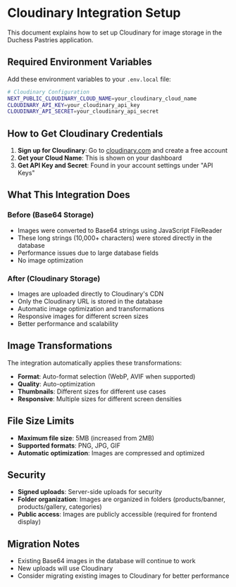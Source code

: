 # Cloudinary Integration Setup

This document explains how to set up Cloudinary for image storage in the Duchess Pastries application.

## Required Environment Variables

Add these environment variables to your `.env.local` file:

```bash
# Cloudinary Configuration
NEXT_PUBLIC_CLOUDINARY_CLOUD_NAME=your_cloudinary_cloud_name
CLOUDINARY_API_KEY=your_cloudinary_api_key
CLOUDINARY_API_SECRET=your_cloudinary_api_secret
```

## How to Get Cloudinary Credentials

1. **Sign up for Cloudinary**: Go to [cloudinary.com](https://cloudinary.com) and create a free account
2. **Get your Cloud Name**: This is shown on your dashboard
3. **Get API Key and Secret**: Found in your account settings under "API Keys"

## What This Integration Does

### Before (Base64 Storage)

- Images were converted to Base64 strings using JavaScript FileReader
- These long strings (10,000+ characters) were stored directly in the database
- Performance issues due to large database fields
- No image optimization

### After (Cloudinary Storage)

- Images are uploaded directly to Cloudinary's CDN
- Only the Cloudinary URL is stored in the database
- Automatic image optimization and transformations
- Responsive images for different screen sizes
- Better performance and scalability

## Image Transformations

The integration automatically applies these transformations:

- **Format**: Auto-format selection (WebP, AVIF when supported)
- **Quality**: Auto-optimization
- **Thumbnails**: Different sizes for different use cases
- **Responsive**: Multiple sizes for different screen densities

## File Size Limits

- **Maximum file size**: 5MB (increased from 2MB)
- **Supported formats**: PNG, JPG, GIF
- **Automatic optimization**: Images are compressed and optimized

## Security

- **Signed uploads**: Server-side uploads for security
- **Folder organization**: Images are organized in folders (products/banner, products/gallery, categories)
- **Public access**: Images are publicly accessible (required for frontend display)

## Migration Notes

- Existing Base64 images in the database will continue to work
- New uploads will use Cloudinary
- Consider migrating existing images to Cloudinary for better performance

